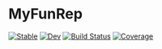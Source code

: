 # MyFunRep

[![Stable](https://img.shields.io/badge/docs-stable-blue.svg)](https://geekymode.github.io/MyFunRep.jl/stable)
[![Dev](https://img.shields.io/badge/docs-dev-blue.svg)](https://geekymode.github.io/MyFunRep.jl/dev)
[![Build Status](https://github.com/geekymode/MyFunRep.jl/actions/workflows/CI.yml/badge.svg?branch=main)](https://github.com/geekymode/MyFunRep.jl/actions/workflows/CI.yml?query=branch%3Amain)
[![Coverage](https://codecov.io/gh/geekymode/MyFunRep.jl/branch/main/graph/badge.svg)](https://codecov.io/gh/geekymode/MyFunRep.jl)
